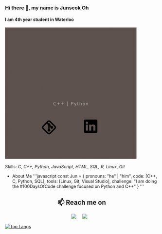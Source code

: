 ### Hi there 👋, my name is **Junseok Oh**
#### I am 4th year student in Waterloo
![I am 4th year student in Waterloo](https://github.com/eDi9root/eDi9root/blob/main/header.gif)


Skills: *C, C++, Python, JavaScript, HTML, SQL, R, Linux, Git*

- About Me
'''javascript
const Jun = {
  pronouns: "he" | "him",
  code: [C++, C, Python, SQL],
  tools: [Linux, Git, Visual Studio],
 challenge: "I am doing the #100DaysOfCode challenge focused on Python and C++"
}
'''

<h2  align="center">📫 Reach me on</h2>
<p align="center">
  <a target="_blank"href="https://www.linkedin.com/in/junseok-oh//"><img src="https://img.shields.io/badge/linkedin-%230077B5.svg?&style=for-the-badge&logo=linkedin&logoColor=white" /></a>&nbsp;&nbsp;&nbsp;&nbsp;
  <a href="mailto:ojs3771o@gmail.com?subject=Hello,%20From%20Github"><img src="https://img.shields.io/badge/gmail-%23D14836.svg?&style=for-the-badge&logo=gmail&logoColor=white" /></a>&nbsp;&nbsp;&nbsp;&nbsp;
</p>

[![Top Langs](https://github-readme-stats.vercel.app/api/top-langs/?username=eDi9root)](https://github.com/anuraghazra/github-readme-stats)

